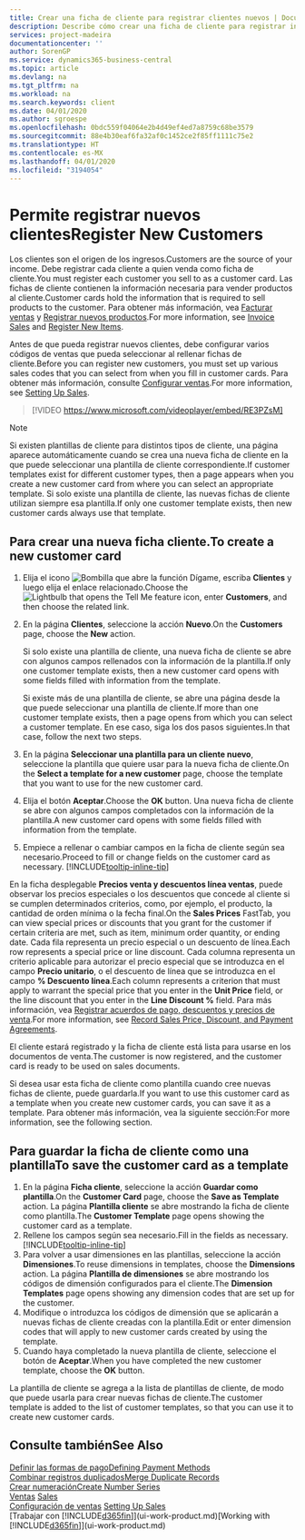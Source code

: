 ```yaml
---
title: Crear una ficha de cliente para registrar clientes nuevos | Documentos de Microsoft
description: Describe cómo crear una ficha de cliente para registrar información acerca de cada cliente nuevo o existente a los que venda productos.
services: project-madeira
documentationcenter: ''
author: SorenGP
ms.service: dynamics365-business-central
ms.topic: article
ms.devlang: na
ms.tgt_pltfrm: na
ms.workload: na
ms.search.keywords: client
ms.date: 04/01/2020
ms.author: sgroespe
ms.openlocfilehash: 0bdc559f04064e2b4d49ef4ed7a8759c68be3579
ms.sourcegitcommit: 88e4b30eaf6fa32af0c1452ce2f85ff1111c75e2
ms.translationtype: HT
ms.contentlocale: es-MX
ms.lasthandoff: 04/01/2020
ms.locfileid: "3194054"
---
```

# <a name="register-new-customers"></a><span data-ttu-id="31556-103">Permite registrar nuevos clientes</span><span class="sxs-lookup"><span data-stu-id="31556-103">Register New Customers</span></span>
<span data-ttu-id="31556-104">Los clientes son el origen de los ingresos.</span><span class="sxs-lookup"><span data-stu-id="31556-104">Customers are the source of your income.</span></span> <span data-ttu-id="31556-105">Debe registrar cada cliente a quien venda como ficha de cliente.</span><span class="sxs-lookup"><span data-stu-id="31556-105">You must register each customer you sell to as a customer card.</span></span> <span data-ttu-id="31556-106">Las fichas de cliente contienen la información necesaria para vender productos al cliente.</span><span class="sxs-lookup"><span data-stu-id="31556-106">Customer cards hold the information that is required to sell products to the customer.</span></span> <span data-ttu-id="31556-107">Para obtener más información, vea [Facturar ventas](sales-how-invoice-sales.md) y [Registrar nuevos productos](inventory-how-register-new-items.md).</span><span class="sxs-lookup"><span data-stu-id="31556-107">For more information, see [Invoice Sales](sales-how-invoice-sales.md) and [Register New Items](inventory-how-register-new-items.md).</span></span>  

<span data-ttu-id="31556-108">Antes de que pueda registrar nuevos clientes, debe configurar varios códigos de ventas que pueda seleccionar al rellenar fichas de cliente.</span><span class="sxs-lookup"><span data-stu-id="31556-108">Before you can register new customers, you must set up various sales codes that you can select from when you fill in customer cards.</span></span> <span data-ttu-id="31556-109">Para obtener más información, consulte [Configurar ventas](sales-setup-sales.md).</span><span class="sxs-lookup"><span data-stu-id="31556-109">For more information, see [Setting Up Sales](sales-setup-sales.md).</span></span>

> [!VIDEO https://www.microsoft.com/videoplayer/embed/RE3PZsM]

> [!NOTE]  
> <span data-ttu-id="31556-110">Si existen plantillas de cliente para distintos tipos de cliente, una página aparece automáticamente cuando se crea una nueva ficha de cliente en la que puede seleccionar una plantilla de cliente correspondiente.</span><span class="sxs-lookup"><span data-stu-id="31556-110">If customer templates exist for different customer types, then a page appears when you create a new customer card from where you can select an appropriate template.</span></span> <span data-ttu-id="31556-111">Si solo existe una plantilla de cliente, las nuevas fichas de cliente utilizan siempre esa plantilla.</span><span class="sxs-lookup"><span data-stu-id="31556-111">If only one customer template exists, then new customer cards always use that template.</span></span>  

## <a name="to-create-a-new-customer-card"></a><span data-ttu-id="31556-112">Para crear una nueva ficha cliente.</span><span class="sxs-lookup"><span data-stu-id="31556-112">To create a new customer card</span></span>
1. <span data-ttu-id="31556-113">Elija el icono ![Bombilla que abre la función Dígame](media/ui-search/search_small.png "Dígame qué desea hacer"), escriba **Clientes** y luego elija el enlace relacionado.</span><span class="sxs-lookup"><span data-stu-id="31556-113">Choose the ![Lightbulb that opens the Tell Me feature](media/ui-search/search_small.png "Tell me what you want to do") icon, enter **Customers**, and then choose the related link.</span></span>  
2. <span data-ttu-id="31556-114">En la página **Clientes**, seleccione la acción **Nuevo**.</span><span class="sxs-lookup"><span data-stu-id="31556-114">On the **Customers** page, choose the **New** action.</span></span>

    <span data-ttu-id="31556-115">Si solo existe una plantilla de cliente, una nueva ficha de cliente se abre con algunos campos rellenados con la información de la plantilla.</span><span class="sxs-lookup"><span data-stu-id="31556-115">If only one customer template exists, then a new customer card opens with some fields filled with information from the template.</span></span>

    <span data-ttu-id="31556-116">Si existe más de una plantilla de cliente, se abre una página desde la que puede seleccionar una plantilla de cliente.</span><span class="sxs-lookup"><span data-stu-id="31556-116">If more than one customer template exists, then a page opens from which you can select a customer template.</span></span> <span data-ttu-id="31556-117">En ese caso, siga los dos pasos siguientes.</span><span class="sxs-lookup"><span data-stu-id="31556-117">In that case, follow the next two steps.</span></span>
3. <span data-ttu-id="31556-118">En la página **Seleccionar una plantilla para un cliente nuevo**, seleccione la plantilla que quiere usar para la nueva ficha de cliente.</span><span class="sxs-lookup"><span data-stu-id="31556-118">On the **Select a template for a new customer** page, choose the template that you want to use for the new customer card.</span></span>
4. <span data-ttu-id="31556-119">Elija el botón **Aceptar**.</span><span class="sxs-lookup"><span data-stu-id="31556-119">Choose the **OK** button.</span></span> <span data-ttu-id="31556-120">Una nueva ficha de cliente se abre con algunos campos completados con la información de la plantilla.</span><span class="sxs-lookup"><span data-stu-id="31556-120">A new customer card opens with some fields filled with information from the template.</span></span>  
5. <span data-ttu-id="31556-121">Empiece a rellenar o cambiar campos en la ficha de cliente según sea necesario.</span><span class="sxs-lookup"><span data-stu-id="31556-121">Proceed to fill or change fields on the customer card as necessary.</span></span> [!INCLUDE[tooltip-inline-tip](includes/tooltip-inline-tip_md.md)]

<span data-ttu-id="31556-122">En la ficha desplegable **Precios venta y descuentos línea ventas**, puede observar los precios especiales o los descuentos que concede al cliente si se cumplen determinados criterios, como, por ejemplo, el producto, la cantidad de orden mínima o la fecha final.</span><span class="sxs-lookup"><span data-stu-id="31556-122">On the **Sales Prices** FastTab, you can view special prices or discounts that you grant for the customer if certain criteria are met, such as item, minimum order quantity, or ending date.</span></span> <span data-ttu-id="31556-123">Cada fila representa un precio especial o un descuento de línea.</span><span class="sxs-lookup"><span data-stu-id="31556-123">Each row represents a special price or line discount.</span></span> <span data-ttu-id="31556-124">Cada columna representa un criterio aplicable para autorizar el precio especial que se introduzca en el campo **Precio unitario**, o el descuento de línea que se introduzca en el campo **% Descuento línea**.</span><span class="sxs-lookup"><span data-stu-id="31556-124">Each column represents a criterion that must apply to warrant the special price that you enter in the **Unit Price** field, or the line discount that you enter in the **Line Discount %** field.</span></span> <span data-ttu-id="31556-125">Para más información, vea [Registrar acuerdos de pago, descuentos y precios de venta](sales-how-record-sales-price-discount-payment-agreements.md).</span><span class="sxs-lookup"><span data-stu-id="31556-125">For more information, see [Record Sales Price, Discount, and Payment Agreements](sales-how-record-sales-price-discount-payment-agreements.md).</span></span>

<span data-ttu-id="31556-126">El cliente estará registrado y la ficha de cliente está lista para usarse en los documentos de venta.</span><span class="sxs-lookup"><span data-stu-id="31556-126">The customer is now registered, and the customer card is ready to be used on sales documents.</span></span>

<span data-ttu-id="31556-127">Si desea usar esta ficha de cliente como plantilla cuando cree nuevas fichas de cliente, puede guardarla.</span><span class="sxs-lookup"><span data-stu-id="31556-127">If you want to use this customer card as a template when you create new customer cards, you can save it as a template.</span></span> <span data-ttu-id="31556-128">Para obtener más información, vea la siguiente sección:</span><span class="sxs-lookup"><span data-stu-id="31556-128">For more information, see the following section.</span></span>

## <a name="to-save-the-customer-card-as-a-template"></a><span data-ttu-id="31556-129">Para guardar la ficha de cliente como una plantilla</span><span class="sxs-lookup"><span data-stu-id="31556-129">To save the customer card as a template</span></span>
1. <span data-ttu-id="31556-130">En la página **Ficha cliente**, seleccione la acción **Guardar como plantilla**.</span><span class="sxs-lookup"><span data-stu-id="31556-130">On the **Customer Card** page, choose the **Save as Template** action.</span></span> <span data-ttu-id="31556-131">La página **Plantilla cliente** se abre mostrando la ficha de cliente como plantilla.</span><span class="sxs-lookup"><span data-stu-id="31556-131">The **Customer Template** page opens showing the customer card as a template.</span></span>
2. <span data-ttu-id="31556-132">Rellene los campos según sea necesario.</span><span class="sxs-lookup"><span data-stu-id="31556-132">Fill in the fields as necessary.</span></span> [!INCLUDE[tooltip-inline-tip](includes/tooltip-inline-tip_md.md)]
3. <span data-ttu-id="31556-133">Para volver a usar dimensiones en las plantillas, seleccione la acción **Dimensiones**.</span><span class="sxs-lookup"><span data-stu-id="31556-133">To reuse dimensions in templates, choose the **Dimensions** action.</span></span> <span data-ttu-id="31556-134">La página **Plantilla de dimensiones** se abre mostrando los códigos de dimensión configurados para el cliente.</span><span class="sxs-lookup"><span data-stu-id="31556-134">The **Dimension Templates** page opens showing any dimension codes that are set up for the customer.</span></span>
4. <span data-ttu-id="31556-135">Modifique o introduzca los códigos de dimensión que se aplicarán a nuevas fichas de cliente creadas con la plantilla.</span><span class="sxs-lookup"><span data-stu-id="31556-135">Edit or enter dimension codes that will apply to new customer cards created by using the template.</span></span>  
5. <span data-ttu-id="31556-136">Cuando haya completado la nueva plantilla de cliente, seleccione el botón de **Aceptar**.</span><span class="sxs-lookup"><span data-stu-id="31556-136">When you have completed the new customer template, choose the **OK** button.</span></span>

<span data-ttu-id="31556-137">La plantilla de cliente se agrega a la lista de plantillas de cliente, de modo que puede usarla para crear nuevas fichas de cliente.</span><span class="sxs-lookup"><span data-stu-id="31556-137">The customer template is added to the list of customer templates, so that you can use it to create new customer cards.</span></span>

## <a name="see-also"></a><span data-ttu-id="31556-138">Consulte también</span><span class="sxs-lookup"><span data-stu-id="31556-138">See Also</span></span>
[<span data-ttu-id="31556-139">Definir las formas de pago</span><span class="sxs-lookup"><span data-stu-id="31556-139">Defining Payment Methods</span></span>](finance-payment-methods.md)  
[<span data-ttu-id="31556-140">Combinar registros duplicados</span><span class="sxs-lookup"><span data-stu-id="31556-140">Merge Duplicate Records</span></span>](sales-how-merge-duplicate-records.md)  
[<span data-ttu-id="31556-141">Crear numeración</span><span class="sxs-lookup"><span data-stu-id="31556-141">Create Number Series</span></span>](ui-create-number-series.md)  
<span data-ttu-id="31556-142">[Ventas](sales-manage-sales.md)  </span><span class="sxs-lookup"><span data-stu-id="31556-142">[Sales](sales-manage-sales.md)  </span></span>  
<span data-ttu-id="31556-143">[Configuración de ventas](sales-setup-sales.md)  </span><span class="sxs-lookup"><span data-stu-id="31556-143">[Setting Up Sales](sales-setup-sales.md)  </span></span>  
<span data-ttu-id="31556-144">[Trabajar con [!INCLUDE[d365fin](includes/d365fin_md.md)]](ui-work-product.md)</span><span class="sxs-lookup"><span data-stu-id="31556-144">[Working with [!INCLUDE[d365fin](includes/d365fin_md.md)]](ui-work-product.md)</span></span>
